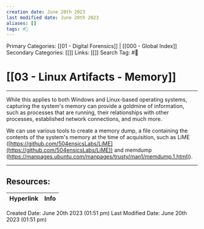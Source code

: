 ```yaml
---
creation date: June 20th 2023
last modified date: June 20th 2023
aliases: []
tags: #📖
---
```


Primary Categories: [[01 - Digital Forensics]] | [[000 - Global Index]] 
Secondary Categories: [[]] 
Links: [[]] 
Search Tag: #📖  

# [[03 - Linux Artifacts - Memory]]  
---

While this applies to both Windows and Linux-based operating systems, capturing the system's memory can provide a goldmine of information, such as processes that are running, their relationships with other processes, established network connections, and much more.

We can use various tools to create a memory dump, a file containing the contents of the system's memory at the time of acquisition, such as LiME ([https://github.com/504ensicsLabs/LiME](https://github.com/504ensicsLabs/LiME)) and memdump ([https://manpages.ubuntu.com/manpages/trusty/man1/memdump.1.html)](https://manpages.ubuntu.com/manpages/trusty/man1/memdump.1.html)).


___

## Resources:

| Hyperlink | Info |
| --------- | ---- |


Created Date: June 20th 2023 (01:51 pm) 
Last Modified Date: June 20th 2023 (01:51 pm)
